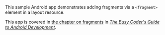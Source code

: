 This sample Android app demonstrates
adding fragments via a `<fragment>` element in a layout resource.

This app is covered in 
[the chapter on fragments](https://commonsware.com/Android/previews/the-tactics-of-fragments)
in [*The Busy Coder's Guide to Android Development*](https://commonsware.com/Android/).

